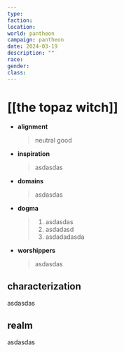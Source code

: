 ```yaml
---
type: 
faction: 
location: 
world: pantheon
campaign: pantheon
date: 2024-03-19
description: ""
race: 
gender: 
class: 
---
```

# [[the topaz witch]]

- **alignment**
	> neutral good
- **inspiration**
	> asdasdas
- **domains**
	> asdasdas
- **dogma**
	> 1) asdasdas
	> 2) asdadasd
	> 3) asdadadasda
- **worshippers**
	> asdasdas

## characterization
asdasdas

## realm
asdasdas
